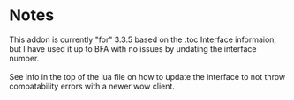 # Notes

This addon is currently "for" 3.3.5 based on the .toc Interface informaion, but I have used it up to BFA with no issues by undating the interface number.<br><br>
See info in the top of the lua file on how to update the interface to not throw compatability errors with a newer wow client.
